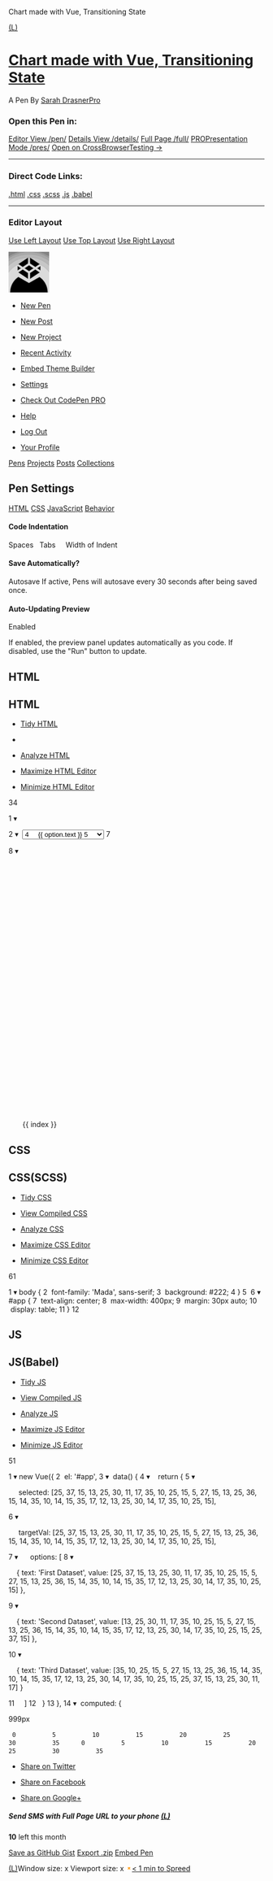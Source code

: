 Chart made with Vue, Transitioning State

 [(L)](http://codepen.io/)

#   [Chart made with Vue, Transitioning State](http://codepen.io/sdras/pen/OWZRZL)

A Pen By [Sarah DrasnerPro](http://codepen.io/sdras)

### Open this Pen in:

 [Editor View /pen/](http://codepen.io/sdras/pen/OWZRZL/)  [Details View /details/](http://codepen.io/sdras/details/OWZRZL/)  [Full Page /full/](http://codepen.io/sdras/full/OWZRZL/)  [PROPresentation Mode /pres/](http://codepen.io/sdras/pres/OWZRZL)  [Open on CrossBrowserTesting →](https://app.crossbrowsertesting.com/livetests/run?url=http%3A%2F%2Fcodepen.io%2Fsdras%2Ffull%2FOWZRZL)

* * *

### Direct Code Links:

 [.html](http://codepen.io/sdras/pen/OWZRZL.html)  [.css](http://codepen.io/sdras/pen/OWZRZL.css)  [.scss](http://codepen.io/sdras/pen/OWZRZL.scss)  [.js](http://codepen.io/sdras/pen/OWZRZL.js)  [.babel](http://codepen.io/sdras/pen/OWZRZL.babel)

* * *

### Editor Layout

 [Use Left Layout](http://codepen.io/sdras/pen/OWZRZL/left/)  [Use Top Layout](http://codepen.io/sdras/pen/OWZRZL/top/)  [Use Right Layout](http://codepen.io/sdras/pen/OWZRZL/right/)

 ![User Gravatar](../_resources/ea1636b2c647ebcf16a2e3b34597034f.png)

- [New Pen](http://codepen.io/pen/)

- [New Post](http://codepen.io/write/)

- [New Project](http://codepen.io/project/)

- [Recent Activity](http://codepen.io/marcacohen/activity/)

- [Embed Theme Builder](http://codepen.io/marcacohen/embed/builder/public/)

- [Settings](http://codepen.io/marcacohen/settings/editor/)

- [Check Out CodePen PRO](http://codepen.io/pro)

- [Help](http://blog.codepen.io/documentation/)

- [Log Out](http://codepen.io/logout)

- [Your Profile](http://codepen.io/marcacohen/)

 [Pens](http://codepen.io/marcacohen/pens/public/)  [Projects](http://codepen.io/marcacohen/projects/)  [Posts](http://codepen.io/marcacohen/posts/published/)  [Collections](http://codepen.io/marcacohen/collections/)

## Pen Settings

 [HTML](http://codepen.io/sdras/pen/OWZRZL/?editors=1000#settings-html)  [CSS](http://codepen.io/sdras/pen/OWZRZL/?editors=1000#settings-css)  [JavaScript](http://codepen.io/sdras/pen/OWZRZL/?editors=1000#settings-js)  [Behavior](http://codepen.io/sdras/pen/OWZRZL/?editors=1000#settings-behavior)

#### Code Indentation

 Spaces   Tabs         Width of Indent

#### Save Automatically?

 Autosave
If active, Pens will autosave every 30 seconds after being saved once.

#### Auto-Updating Preview

 Enabled

If enabled, the preview panel updates automatically as you code. If disabled, use the "Run" button to update.

## HTML

## HTML

- [Tidy HTML](http://codepen.io/sdras/pen/OWZRZL/?editors=1000#0)

-

- [Analyze HTML](http://codepen.io/sdras/pen/OWZRZL/?editors=1000#0)

- [Maximize HTML Editor](http://codepen.io/sdras/pen/OWZRZL/?editors=1000#0)

- [Minimize HTML Editor](http://codepen.io/sdras/pen/OWZRZL/?editors=1000#0)

34

1
▾
<div  id="app">
2
▾
 <select  v-model="selected">
3
▾
   <option  v-for="option in options"  v-bind:value="option.value">
4
    {{ option.text }}
5
   </option>
6
 </select>
7

8
▾
 <svg  viewBox="0 0 400 400">
9
▾
   <!--xaxis -->
10
▾
   <g  targetVal="targetVal"  class="xaxis">
11
     <line  x1="0"  y1="1"  x2="350"  y2="1"/>
12
▾
     <g  v-for="(select, index) in targetVal">
13
       <line  y1="0"  y2="7"  v-bind="{ 'x1':index*10, 'x2':index*10 }"/>
14
▾

       <text  v-if="index % 5 === 0"  v-bind="{ 'x':index*10, 'y':20 }">{{ index }}</text>

## CSS

## CSS(SCSS)

- [Tidy CSS](http://codepen.io/sdras/pen/OWZRZL/?editors=1000#0)

- [View Compiled CSS](http://codepen.io/sdras/pen/OWZRZL/?editors=1000#0)

- [Analyze CSS](http://codepen.io/sdras/pen/OWZRZL/?editors=1000#0)

- [Maximize CSS Editor](http://codepen.io/sdras/pen/OWZRZL/?editors=1000#0)

- [Minimize CSS Editor](http://codepen.io/sdras/pen/OWZRZL/?editors=1000#0)

61

1
▾
body {
2
 font-family: 'Mada', sans-serif;
3
 background: #222;
4
}
5
​
6
▾
#app {
7
 text-align: center;
8
 max-width: 400px;
9
 margin: 30px  auto;
10
 display: table;
11
}
12
​

## JS

## JS(Babel)

- [Tidy JS](http://codepen.io/sdras/pen/OWZRZL/?editors=1000#0)

- [View Compiled JS](http://codepen.io/sdras/pen/OWZRZL/?editors=1000#0)

- [Analyze JS](http://codepen.io/sdras/pen/OWZRZL/?editors=1000#0)

- [Maximize JS Editor](http://codepen.io/sdras/pen/OWZRZL/?editors=1000#0)

- [Minimize JS Editor](http://codepen.io/sdras/pen/OWZRZL/?editors=1000#0)

51

1
▾
new  Vue({
2
 el: '#app',
3
▾
 data() {
4
▾
   return {
5
▾

     selected: [25, 37, 15, 13, 25, 30, 11, 17, 35, 10, 25, 15, 5, 27, 15, 13, 25, 36, 15, 14, 35, 10, 14, 15, 35, 17, 12, 13, 25, 30, 14, 17, 35, 10, 25, 15],

6
▾

     targetVal: [25, 37, 15, 13, 25, 30, 11, 17, 35, 10, 25, 15, 5, 27, 15, 13, 25, 36, 15, 14, 35, 10, 14, 15, 35, 17, 12, 13, 25, 30, 14, 17, 35, 10, 25, 15],

7
▾
     options: [
8
▾

    { text: 'First Dataset', value: [25, 37, 15, 13, 25, 30, 11, 17, 35, 10, 25, 15, 5, 27, 15, 13, 25, 36, 15, 14, 35, 10, 14, 15, 35, 17, 12, 13, 25, 30, 14, 17, 35, 10, 25, 15] },

9
▾

    { text: 'Second Dataset', value: [13, 25, 30, 11, 17, 35, 10, 25, 15, 5, 27, 15, 13, 25, 36, 15, 14, 35, 10, 14, 15, 35, 17, 12, 13, 25, 30, 14, 17, 35, 10, 25, 15, 25, 37, 15] },

10
▾

    { text: 'Third Dataset', value: [35, 10, 25, 15, 5, 27, 15, 13, 25, 36, 15, 14, 35, 10, 14, 15, 35, 17, 12, 13, 25, 30, 14, 17, 35, 10, 25, 15, 25, 37, 15, 13, 25, 30, 11, 17] }

11
    ]
12
  }
13
},
14
▾
 computed: {

999px

     0          5          10          15          20          25          30          35      0          5          10          15          20          25          30          35

- [   Share on Twitter](https://twitter.com/intent/tweet?text=Chart%20made%20with%20Vue,%20Transitioning%20State&url=http://codepen.io/sdras/pen/OWZRZL&via=CodePen)

- [   Share on Facebook](https://www.facebook.com/sharer/sharer.php?u=http://codepen.io/sdras/pen/OWZRZL)

- [   Share on Google+](https://plus.google.com/share?url=http://codepen.io/sdras/pen/OWZRZL)

#####  Send SMS with Full Page URL to your phone [(L)](http://blog.codepen.io/documentation/features/sms/)

   **10** left this month

 [   Save as GitHub Gist]()  [   Export .zip](http://codepen.io/sdras/share/zip/OWZRZL/)  [   Embed Pen](http://codepen.io/sdras/pen/OWZRZL/?editors=1000#0)

[(L)](http://codepen.io/sdras/pen/OWZRZL/?editors=1000#)Window size:  x
Viewport size:  x
![close_icon.png](../_resources/84fc025b2e6ece6f37cfbf5a8c7b496d.png)[< 1 min to Spreed]()